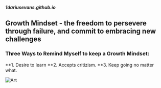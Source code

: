 ***1dariusevans.github.io***

## Growth Mindset - the freedom to persevere through failure, and commit to embracing new challenges
### Three Ways to Remind Myself to keep a Growth Mindset:
**1. Desire to learn
**2. Accepts critizism.
**3. Keep going no matter what.

![Art](https://www.google.com/url?sa=i&url=https%3A%2F%2Fwww.techtello.com%2Ffixed-mindset-vs-growth-mindset%2F&psig=AOvVaw3QDrCMRZWnyef_AXrQxYRQ&ust=1675186581252000&source=images&cd=vfe&ved=0CAsQjRxqFwoTCNi-wdHq7_wCFQAAAAAdAAAAABAE)

